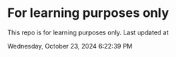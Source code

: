 # For learning purposes only
This repo is for learning purposes only.
Last updated at

Wednesday, October 23, 2024 6:22:39 PM

